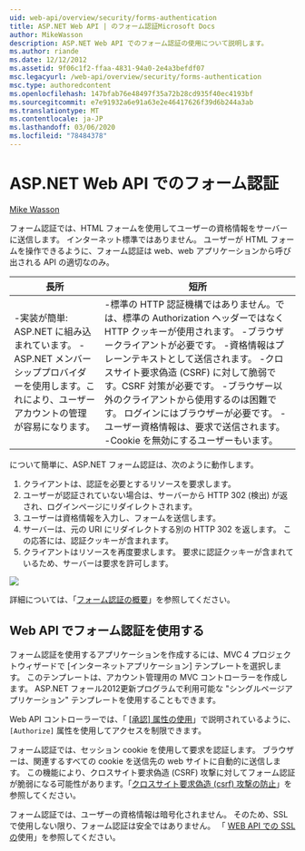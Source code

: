 ```yaml
---
uid: web-api/overview/security/forms-authentication
title: ASP.NET Web API | のフォーム認証Microsoft Docs
author: MikeWasson
description: ASP.NET Web API でのフォーム認証の使用について説明します。
ms.author: riande
ms.date: 12/12/2012
ms.assetid: 9f06c1f2-ffaa-4831-94a0-2e4a3befdf07
msc.legacyurl: /web-api/overview/security/forms-authentication
msc.type: authoredcontent
ms.openlocfilehash: 147bfab76e48497f35a72b28cd935f40ec4193bf
ms.sourcegitcommit: e7e91932a6e91a63e2e46417626f39d6b244a3ab
ms.translationtype: MT
ms.contentlocale: ja-JP
ms.lasthandoff: 03/06/2020
ms.locfileid: "78484378"
---
```

# <a name="forms-authentication-in-aspnet-web-api"></a>ASP.NET Web API でのフォーム認証

[Mike Wasson](https://github.com/MikeWasson)

フォーム認証では、HTML フォームを使用してユーザーの資格情報をサーバーに送信します。 インターネット標準ではありません。 ユーザーが HTML フォームを操作できるように、フォーム認証は web、web アプリケーションから呼び出される API の適切なのみ。

| 長所 | 短所 |
| --- | --- |
| -実装が簡単: ASP.NET に組み込まれています。 -ASP.NET メンバーシッププロバイダーを使用します。これにより、ユーザーアカウントの管理が容易になります。 | -標準の HTTP 認証機構ではありません。では、標準の Authorization ヘッダーではなく HTTP クッキーが使用されます。 -ブラウザークライアントが必要です。 -資格情報はプレーンテキストとして送信されます。 -クロスサイト要求偽造 (CSRF) に対して脆弱です。CSRF 対策が必要です。 -ブラウザー以外のクライアントから使用するのは困難です。 ログインにはブラウザーが必要です。 -ユーザー資格情報は、要求で送信されます。 -Cookie を無効にするユーザーもいます。 |

について簡単に、ASP.NET フォーム認証は、次のように動作します。

1. クライアントは、認証を必要とするリソースを要求します。
2. ユーザーが認証されていない場合は、サーバーから HTTP 302 (検出) が返され、ログインページにリダイレクトされます。
3. ユーザーは資格情報を入力し、フォームを送信します。
4. サーバーは、元の URI にリダイレクトする別の HTTP 302 を返します。 この応答には、認証クッキーが含まれます。
5. クライアントはリソースを再度要求します。 要求に認証クッキーが含まれているため、サーバーは要求を許可します。

![](forms-authentication/_static/image1.png)

詳細については、「[フォーム認証の概要](../../../web-forms/overview/older-versions-security/introduction/an-overview-of-forms-authentication-cs.md)」を参照してください。

## <a name="using-forms-authentication-with-web-api"></a>Web API でフォーム認証を使用する

フォーム認証を使用するアプリケーションを作成するには、MVC 4 プロジェクトウィザードで [インターネットアプリケーション] テンプレートを選択します。 このテンプレートは、アカウント管理用の MVC コントローラーを作成します。 ASP.NET フォール2012更新プログラムで利用可能な "シングルページアプリケーション" テンプレートを使用することもできます。

Web API コントローラーでは、「 [[承認] 属性の使用](authentication-and-authorization-in-aspnet-web-api.md#auth3)」で説明されているように、`[Authorize]` 属性を使用してアクセスを制限できます。

フォーム認証では、セッション cookie を使用して要求を認証します。 ブラウザーは、関連するすべての cookie を送信先の web サイトに自動的に送信します。 この機能により、クロスサイト要求偽造 (CSRF) 攻撃に対してフォーム認証が脆弱になる可能性があります。「[クロスサイト要求偽造 (csrf) 攻撃の防止](preventing-cross-site-request-forgery-csrf-attacks.md)」を参照してください。

フォーム認証では、ユーザーの資格情報は暗号化されません。 そのため、SSL で使用しない限り、フォーム認証は安全ではありません。 「 [WEB API での SSL の](working-with-ssl-in-web-api.md)使用」を参照してください。
